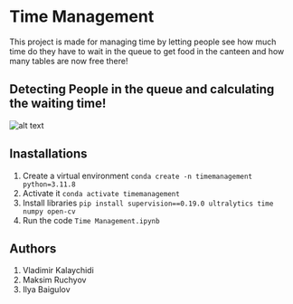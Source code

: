 # Time Management

This project is made for managing time by letting people see how much time do they have to wait in the queue to get food in the canteen and how many tables are now free there!

## Detecting People in the queue and calculating the waiting time!

![alt text](/Users/vladimirkalajcidi/Downloads/скрин1.png)

## Inastallations
1. Create a virtual environment `conda create -n timemanagement python=3.11.8` 
2. Activate it `conda activate timemanagement`
3. Install libraries `pip install supervision==0.19.0 ultralytics time numpy open-cv`
4. Run the code `Time Management.ipynb`

## Authors
1. Vladimir Kalaychidi
2. Maksim Ruchyov
3. Ilya Baigulov
